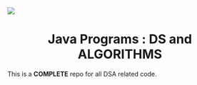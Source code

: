 <img src = "https://www.jrebel.com/sites/rebel/files/image/2020-05/image-blog-revel-top-java-tools.jpg">
<H1 align = "center">Java Programs : DS and ALGORITHMS</H1>
This is a <b>COMPLETE</b> repo for all DSA related code.